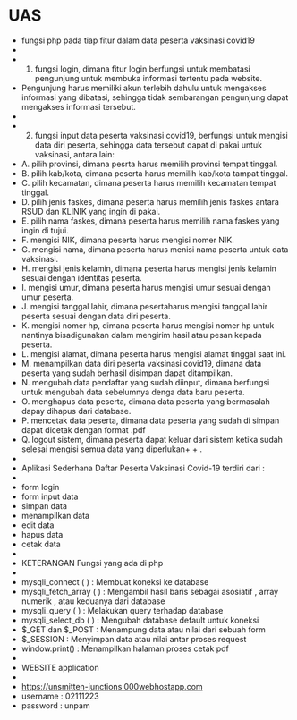 # UAS
+ fungsi php pada tiap fitur dalam data peserta vaksinasi covid19
+
+ 1. fungsi login, dimana fitur login berfungsi untuk membatasi pengunjung untuk membuka informasi tertentu pada website. 
+ Pengunjung harus memiliki akun terlebih dahulu untuk mengakses informasi yang dibatasi, sehingga tidak sembarangan pengunjung dapat mengakses informasi tersebut.
+
+ 2. fungsi input data peserta vaksinasi covid19, berfungsi untuk mengisi data diri peserta, sehingga data tersebut dapat di pakai untuk vaksinasi, antara lain:
+ A. pilih provinsi, dimana pesrta harus memilih provinsi tempat tinggal.
+ B. pilih kab/kota, dimana peserta harus memilih kab/kota tampat tinggal.
+ C. pilih kecamatan, dimana peserta harus memilih kecamatan tempat tinggal.
+ D. pilih jenis faskes, dimana peserta harus memilih jenis faskes antara RSUD dan KLINIK yang ingin di pakai.
+ E. pilih nama faskes, dimana peserta harus memilih nama faskes yang ingin di tujui.
+ F. mengisi NIK, dimana peserta harus mengisi nomer NIK.
+ G. mengisi nama, dimana peserta harus menisi nama peserta untuk data vaksinasi.
+ H. mengisi jenis kelamin, dimana peserta harus mengisi jenis kelamin sesuai dengan identitas peserta.
+ I. mengisi umur, dimana peserta harus mengisi umur sesuai dengan umur peserta.
+ J. mengisi tanggal lahir, dimana pesertaharus mengisi tanggal lahir peserta sesuai dengan data diri peserta.
+ K. mengisi nomer hp, dimana peserta harus mengisi nomer hp untuk nantinya bisadigunakan dalam mengirim hasil atau pesan kepada peserta.
+ L. mengisi alamat, dimana peserta harus mengisi alamat tinggal saat ini.
+ M. menampilkan data diri peserta vaksinasi covid19, dimana data peserta yang sudah berhasil disimpan dapat ditampilkan.
+ N. mengubah data pendaftar yang sudah diinput, dimana berfungsi untuk mengubah data sebelumnya denga data baru peserta.
+ O. menghapus data peserta, dimana data peserta yang bermasalah dapay dihapus dari database.
+ P. mencetak data peserta, dimana data peserta yang sudah di simpan dapat dicetak dengan format .pdf
+ Q. logout sistem, dimana peserta dapat keluar dari sistem ketika sudah selesai mengisi semua data yang diperlukan+ + .
+
+ Aplikasi Sederhana Daftar Peserta Vaksinasi Covid-19 terdiri dari :
+
+ form login
+ form input data
+ simpan data
+ menampilkan data
+ edit data
+ hapus data
+ cetak data
+
+  KETERANGAN Fungsi yang ada di php
+
+ mysqli_connect ( ) : Membuat koneksi ke database
+ mysqli_fetch_array ( ) : Mengambil hasil baris sebagai asosiatif , array numerik , atau keduanya dari database
+ mysqli_query ( ) : Melakukan query terhadap database
+ mysqli_select_db ( ) : Mengubah database default untuk koneksi
+ $_GET dan $_POST : Menampung data atau nilai dari sebuah form
+ $_SESSION : Menyimpan data atau nilai antar proses request
+ window.print() : Menampilkan halaman proses cetak pdf
+
+  WEBSITE application
+
+ https://unsmitten-junctions.000webhostapp.com
+ username : 02111223
+ password : unpam
